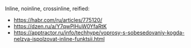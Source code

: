 Inline, noinline, crossinline, reified:
* https://habr.com/ru/articles/775120/
* https://dzen.ru/a/Y7qwPlHuW0YfaRtK
* https://apptractor.ru/info/techhype/voprosy-s-sobesedovaniy-kogda-nelzya-ispolzovat-inline-funktsii.html